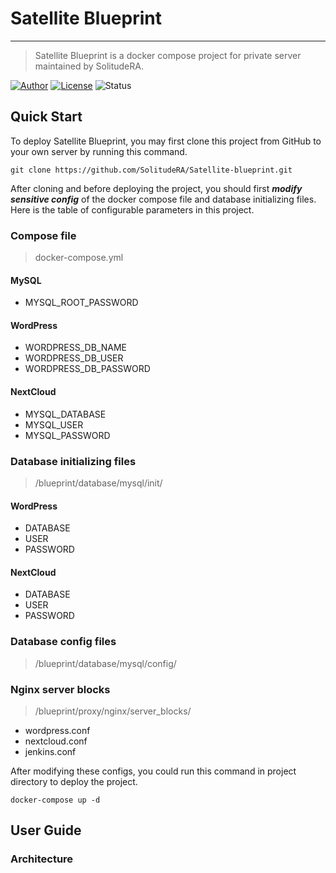 # Satellite Blueprint

---

> Satellite Blueprint is a docker compose project for private server maintained by SolitudeRA.

[![Author](https://img.shields.io/badge/Author-SolitudeRA-ff69b4.svg?style=flat-square&logo=github)](https://www.protogalaxy.me)
[![License](https://img.shields.io/badge/License-MIT-blue.svg?style=flat-square&logo=opensourceinitiative)](https://opensource.org/licenses/MIT)
![Status](https://img.shields.io/badge/Status-Alpha-orange.svg?style=flat-square&logo=jenkins)

## Quick Start

To deploy Satellite Blueprint, you may first clone this project from GitHub to your own server by running this command.

```
git clone https://github.com/SolitudeRA/Satellite-blueprint.git
```

After cloning and before deploying the project, you should first ***modify sensitive config*** of the docker compose
file and database initializing files. Here is the table of configurable parameters in this project.

### Compose file

> docker-compose.yml

#### MySQL

* MYSQL_ROOT_PASSWORD

#### WordPress

* WORDPRESS_DB_NAME
* WORDPRESS_DB_USER
* WORDPRESS_DB_PASSWORD

#### NextCloud

* MYSQL_DATABASE
* MYSQL_USER
* MYSQL_PASSWORD

### Database initializing files

> /blueprint/database/mysql/init/

#### WordPress

* DATABASE
* USER
* PASSWORD

#### NextCloud

* DATABASE
* USER
* PASSWORD

### Database config files

> /blueprint/database/mysql/config/

### Nginx server blocks

> /blueprint/proxy/nginx/server_blocks/

* wordpress.conf
* nextcloud.conf
* jenkins.conf

After modifying these configs, you could run this command in project directory to deploy the project.

```
docker-compose up -d
```

## User Guide

### Architecture